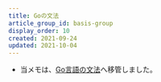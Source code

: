 ```yaml
---
title: Goの文法
article_group_id: basis-group
display_order: 10
created: 2021-09-24
updated: 2021-10-04
---
```

- 当メモは、[Go言語の文法](https://thinktwice.tech/it/go/grammar_of_go/)へ移管しました。